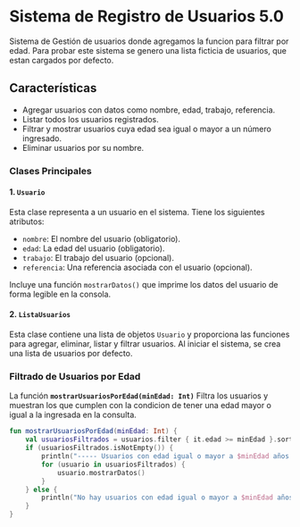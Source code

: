 # Sistema de Registro de Usuarios 5.0

Sistema de Gestión de usuarios donde agregamos la funcion para filtrar por edad.
Para probar este sistema se genero una lista ficticia de usuarios, que estan cargados por defecto.

## Características
- Agregar usuarios con datos como nombre, edad, trabajo, referencia.
- Listar todos los usuarios registrados.
- Filtrar y mostrar usuarios cuya edad sea igual o mayor a un número ingresado.
- Eliminar usuarios por su nombre.

### Clases Principales

#### 1. `Usuario`
Esta clase representa a un usuario en el sistema. Tiene los siguientes atributos:
- `nombre`: El nombre del usuario (obligatorio).
- `edad`: La edad del usuario (obligatorio).
- `trabajo`: El trabajo del usuario (opcional).
- `referencia`: Una referencia asociada con el usuario (opcional).

Incluye una función `mostrarDatos()` que imprime los datos del usuario de forma legible en la consola.

#### 2. `ListaUsuarios`
Esta clase contiene una lista de objetos `Usuario` y proporciona las funciones para agregar, eliminar, listar y filtrar usuarios. Al iniciar el sistema, se crea una lista de usuarios por defecto.

### Filtrado de Usuarios por Edad

La función **`mostrarUsuariosPorEdad(minEdad: Int)`** Filtra los usuarios y muestran los que cumplen con la condicion de tener una edad mayor o igual a la ingresada en la consulta.

```kotlin
fun mostrarUsuariosPorEdad(minEdad: Int) {
    val usuariosFiltrados = usuarios.filter { it.edad >= minEdad }.sortedBy { it.edad }
    if (usuariosFiltrados.isNotEmpty()) {
        println("----- Usuarios con edad igual o mayor a $minEdad años -----")
        for (usuario in usuariosFiltrados) {
            usuario.mostrarDatos()
        }
    } else {
        println("No hay usuarios con edad igual o mayor a $minEdad años.")
    }
}
